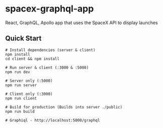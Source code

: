 # spacex-graphql-app
React, GraphQL, Apollo app that uses the SpaceX API to display launches

## Quick Start

```npm
# Install dependencies (server & client)
npm install
cd client && npm install

# Run server & client (:3000 & :5000)
npm run dev

# Server only (:5000)
npm run server

# Client only (:3000)
npm run client

# Build for production (Builds into server ./public)
npm run build

# Graphiql - http://localhost:5000/graphql
```

